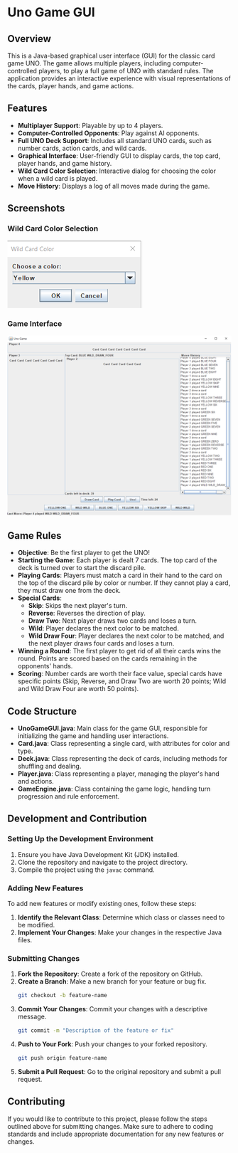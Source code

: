 # Uno Game GUI

## Overview

This is a Java-based graphical user interface (GUI) for the classic card game UNO. The game allows multiple players, including computer-controlled players, to play a full game of UNO with standard rules. The application provides an interactive experience with visual representations of the cards, player hands, and game actions.

## Features

- **Multiplayer Support**: Playable by up to 4 players.
- **Computer-Controlled Opponents**: Play against AI opponents.
- **Full UNO Deck Support**: Includes all standard UNO cards, such as number cards, action cards, and wild cards.
- **Graphical Interface**: User-friendly GUI to display cards, the top card, player hands, and game history.
- **Wild Card Color Selection**: Interactive dialog for choosing the color when a wild card is played.
- **Move History**: Displays a log of all moves made during the game.

## Screenshots

### Wild Card Color Selection
![Wild Card Color Selection](ss2.png)

### Game Interface
![Game Interface](ss1.png)

## Game Rules

- **Objective**: Be the first player to get the UNO!
- **Starting the Game**: Each player is dealt 7 cards. The top card of the deck is turned over to start the discard pile.
- **Playing Cards**: Players must match a card in their hand to the card on the top of the discard pile by color or number. If they cannot play a card, they must draw one from the deck.
- **Special Cards**:
  - **Skip**: Skips the next player's turn.
  - **Reverse**: Reverses the direction of play.
  - **Draw Two**: Next player draws two cards and loses a turn.
  - **Wild**: Player declares the next color to be matched.
  - **Wild Draw Four**: Player declares the next color to be matched, and the next player draws four cards and loses a turn.
- **Winning a Round**: The first player to get rid of all their cards wins the round. Points are scored based on the cards remaining in the opponents' hands.
- **Scoring**: Number cards are worth their face value, special cards have specific points (Skip, Reverse, and Draw Two are worth 20 points; Wild and Wild Draw Four are worth 50 points).

## Code Structure

- **UnoGameGUI.java**: Main class for the game GUI, responsible for initializing the game and handling user interactions.
- **Card.java**: Class representing a single card, with attributes for color and type.
- **Deck.java**: Class representing the deck of cards, including methods for shuffling and dealing.
- **Player.java**: Class representing a player, managing the player's hand and actions.
- **GameEngine.java**: Class containing the game logic, handling turn progression and rule enforcement.

## Development and Contribution

### Setting Up the Development Environment

1. Ensure you have Java Development Kit (JDK) installed.
2. Clone the repository and navigate to the project directory.
3. Compile the project using the `javac` command.

### Adding New Features

To add new features or modify existing ones, follow these steps:

1. **Identify the Relevant Class**: Determine which class or classes need to be modified.
2. **Implement Your Changes**: Make your changes in the respective Java files.

### Submitting Changes

1. **Fork the Repository**: Create a fork of the repository on GitHub.
2. **Create a Branch**: Make a new branch for your feature or bug fix.
    ```sh
    git checkout -b feature-name
    ```
3. **Commit Your Changes**: Commit your changes with a descriptive message.
    ```sh
    git commit -m "Description of the feature or fix"
    ```
4. **Push to Your Fork**: Push your changes to your forked repository.
    ```sh
    git push origin feature-name
    ```
5. **Submit a Pull Request**: Go to the original repository and submit a pull request.

## Contributing

If you would like to contribute to this project, please follow the steps outlined above for submitting changes. Make sure to adhere to coding standards and include appropriate documentation for any new features or changes.
